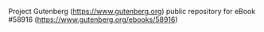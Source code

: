 Project Gutenberg (https://www.gutenberg.org) public repository for
eBook #58916 (https://www.gutenberg.org/ebooks/58916)
